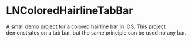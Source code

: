 # LNColoredHairlineTabBar
A small demo project for a colored hairline bar in iOS. This project demonstrates on a tab bar, but the same principle can be used no any bar.
